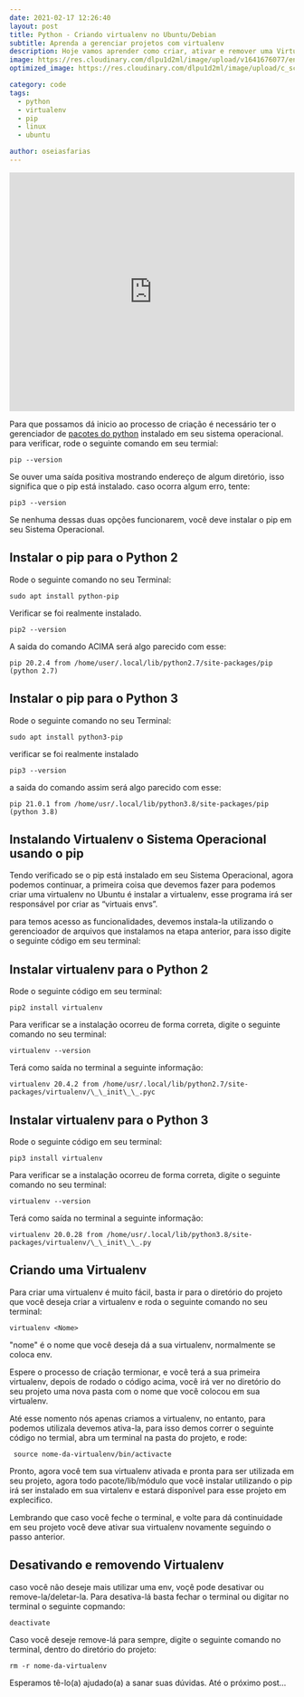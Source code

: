 ```yaml
---
date: 2021-02-17 12:26:40
layout: post
title: Python - Criando virtualenv no Ubuntu/Debian
subtitle: Aprenda a gerenciar projetos com virtualenv
description: Hoje vamos aprender como criar, ativar e remover uma Virtualenv para gerenciamento de projetos em Python
image: https://res.cloudinary.com/dlpu1d2ml/image/upload/v1641676077/enghash/Design_sem_nome_frk8sc.png
optimized_image: https://res.cloudinary.com/dlpu1d2ml/image/upload/c_scale,w_380/v1641676077/enghash/Design_sem_nome_frk8sc.png

category: code
tags:
  - python
  - virtualenv
  - pip
  - linux
  - ubuntu

author: oseiasfarias
---
```


<div class="embad">
<iframe width="100%" height="422" src="https://www.youtube.com/embed/Osd7hcts8RQ" title="YouTube video player" frameborder="0" allow="accelerometer; autoplay; clipboard-write; encrypted-media; gyroscope; picture-in-picture" allowfullscreen></iframe>
</div>

Para que possamos dá inicio ao processo de criação é necessário ter o gerenciador de <a href="#">pacotes do python</a> instalado em seu sistema operacional. para verificar, rode o seguinte comando em seu termial:


```shell
pip --version
```

Se ouver uma saída positiva mostrando endereço de algum diretório, isso significa que o pip está instalado.
caso ocorra algum erro, tente:

```shell
pip3 --version
```

Se nenhuma dessas duas opções funcionarem, você deve instalar o pip em seu Sistema Operacional.

## **Instalar o pip para o Python 2**

Rode o seguinte comando no seu Terminal:

```shell
sudo apt install python-pip
```

Verificar se foi realmente instalado.

```shell
pip2 --version
```
A saida do comando ACIMA será algo parecido com esse:

```shell
pip 20.2.4 from /home/user/.local/lib/python2.7/site-packages/pip (python 2.7)
```

## **Instalar o pip para o Python 3**

Rode o seguinte comando no seu Terminal:

```shell
sudo apt install python3-pip
```

verificar se foi realmente instalado


```shell
pip3 --version
```

a saida do comando assim será algo parecido com esse:

```shell
pip 21.0.1 from /home/usr/.local/lib/python3.8/site-packages/pip (python 3.8)
```

## **Instalando Virtualenv o Sistema Operacional usando o pip**

Tendo verificado se o pip está instalado em seu Sistema Operacional, agora podemos continuar, a primeira coisa que devemos fazer para podemos criar uma virtualenv no Ubuntu é instalar a virtualenv, esse programa irá ser responsável por criar as “virtuais envs”.

para temos acesso as funcionalidades, devemos instala-la utilizando o gerencioador de arquivos que instalamos na etapa anterior, para isso digite o seguinte código em seu terminal:


## **Instalar virtualenv para o Python 2**

Rode o seguinte código em seu terminal:

```shell
pip2 install virtualenv
```
Para verificar se a instalação ocorreu de forma correta, digite o seguinte comando no seu terminal:


```shell
virtualenv --version
```

Terá como saída no terminal a seguinte informação:


```shell
virtualenv 20.4.2 from /home/usr/.local/lib/python2.7/site-packages/virtualenv/\_\_init\_\_.pyc

```

## **Instalar virtualenv para o Python 3**

Rode o seguinte código em seu terminal:

```shell
pip3 install virtualenv
```

Para verificar se a instalação ocorreu de forma correta, digite o seguinte comando no seu terminal:

```shell
virtualenv --version
```
Terá como saída no terminal a seguinte informação:

```shell
virtualenv 20.0.28 from /home/usr/.local/lib/python3.8/site-packages/virtualenv/\_\_init\_\_.py
```

## **Criando uma Virtualenv**

Para criar uma virtualenv é muito fácil, basta ir para o diretório do projeto que você deseja criar a virtualenv e roda o seguinte comando no seu terminal:


```shell
virtualenv <Nome>
```

"nome" é o nome que você deseja dá a sua virtualenv, normalmente se coloca env.

Espere o processo de criação termionar, e você terá a sua primeira virtualenv, depois de rodado o código acima, você irá ver no diretório do seu projeto uma nova pasta com o nome que você colocou em sua virtualenv.

Até esse nomento nós apenas criamos a virtualenv, no entanto, para podemos utilizala devemos ativa-la, para isso demos correr o seguinte código no termial, abra um terminal na pasta do projeto, e rode:

```shell
 source nome-da-virtualenv/bin/activacte
```

Pronto, agora você tem sua virtualenv ativada e pronta para ser utilizada em seu projeto, agora todo pacote/lib/módulo que você instalar utilizando o pip irá ser instalado em sua virtalenv e estará disponível para esse projeto em explecifico.

Lembrando que caso você feche o terminal, e volte para dá continuidade em seu projeto você deve ativar sua virtualenv novamente seguindo o passo anterior.

## **Desativando e removendo Virtualenv**

caso você não deseje mais utilizar uma env, voçê pode desativar ou remove-la/deletar-la. Para desativa-lá basta fechar o terminal ou digitar no terminal o seguinte copmando:

```shell
deactivate
```

Caso você deseje remove-lá para sempre, digite o seguinte comando no terminal, dentro do diretório do projeto:

```shell
rm -r nome-da-virtualenv
```

Esperamos tê-lo(a) ajudado(a) a sanar suas dúvidas. Até o próximo post…









